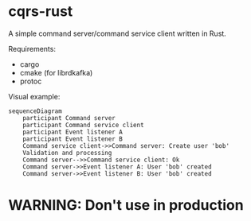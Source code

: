 # cqrs-rust

A simple command server/command service client written in Rust.

Requirements:
* cargo
* cmake (for librdkafka)
* protoc

Visual example:

```mermaid
sequenceDiagram
    participant Command server
    participant Command service client
    participant Event listener A
    participant Event listener B
    Command service client->>Command server: Create user 'bob'
    Validation and processing
    Command server-->>Command service client: Ok
    Command server->>Event listener A: User 'bob' created
    Command server->>Event listener B: User 'bob' created
```

# WARNING: Don't use in production


